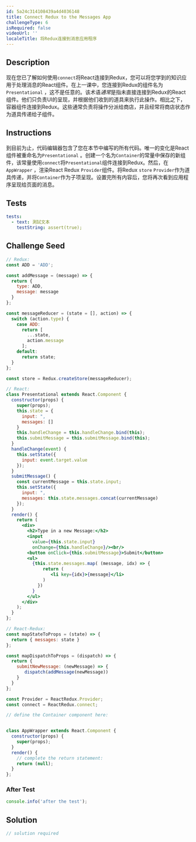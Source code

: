 ```yaml
---
id: 5a24c314108439a4d4036148
title: Connect Redux to the Messages App
challengeType: 6
isRequired: false
videoUrl: ''
localeTitle: 将Redux连接到消息应用程序
---
```


## Description
<section id="description">现在您已了解如何使用<code>connect</code>将React连接到Redux，您可以将您学到的知识应用于处理消息的React组件。在上一课中，您连接到Redux的组件名为<code>Presentational</code> ，这不是任意的。该术语<i>通常</i>是指未直接连接到Redux的React组件。他们只负责UI的呈现，并根据他们收到的道具来执行此操作。相比之下，容器组件连接到Redux。这些通常负责将操作分派给商店，并且经常将商店状态作为道具传递给子组件。 </section>

## Instructions
<section id="instructions">到目前为止，代码编辑器包含了您在本节中编写的所有代码。唯一的变化是React组件被重命名为<code>Presentational</code> 。创建一个名为<code>Container</code>的常量中保存的新组件，该常量使用<code>connect</code>将<code>Presentational</code>组件连接到Redux。然后，在<code>AppWrapper</code> ，渲染React Redux <code>Provider</code>组件。将Redux <code>store</code> <code>Provider</code>作为道具传递，并将<code>Container</code>作为子项呈现。设置完所有内容后，您将再次看到应用程序呈现给页面的消息。 </section>

## Tests
<section id='tests'>

```yml
tests:
  - text: 測試文本
    testString: assert(true);

```

</section>

## Challenge Seed
<section id='challengeSeed'>

<div id='jsx-seed'>

```jsx
// Redux:
const ADD = 'ADD';

const addMessage = (message) => {
  return {
    type: ADD,
    message: message
  }
};

const messageReducer = (state = [], action) => {
  switch (action.type) {
    case ADD:
      return [
        ...state,
        action.message
      ];
    default:
      return state;
  }
};

const store = Redux.createStore(messageReducer);

// React:
class Presentational extends React.Component {
  constructor(props) {
    super(props);
    this.state = {
      input: ",
      messages: []
    }
    this.handleChange = this.handleChange.bind(this);
    this.submitMessage = this.submitMessage.bind(this);
  }
  handleChange(event) {
    this.setState({
      input: event.target.value
    });
  }
  submitMessage() {
    const currentMessage = this.state.input;
    this.setState({
      input: ",
      messages: this.state.messages.concat(currentMessage)
    });
  }
  render() {
    return (
      <div>
        <h2>Type in a new Message:</h2>
        <input
          value={this.state.input}
          onChange={this.handleChange}/><br/>
        <button onClick={this.submitMessage}>Submit</button>
        <ul>
          {this.state.messages.map( (message, idx) => {
              return (
                 <li key={idx}>{message}</li>
              )
            })
          }
        </ul>
      </div>
    );
  }
};

// React-Redux:
const mapStateToProps = (state) => {
  return { messages: state }
};

const mapDispatchToProps = (dispatch) => {
  return {
    submitNewMessage: (newMessage) => {
       dispatch(addMessage(newMessage))
    }
  }
};

const Provider = ReactRedux.Provider;
const connect = ReactRedux.connect;

// define the Container component here:


class AppWrapper extends React.Component {
  constructor(props) {
    super(props);
  }
  render() {
    // complete the return statement:
    return (null);
  }
};

```

</div>


### After Test
<div id='jsx-teardown'>

```js
console.info('after the test');
```

</div>

</section>

## Solution
<section id='solution'>

```js
// solution required
```
</section>
